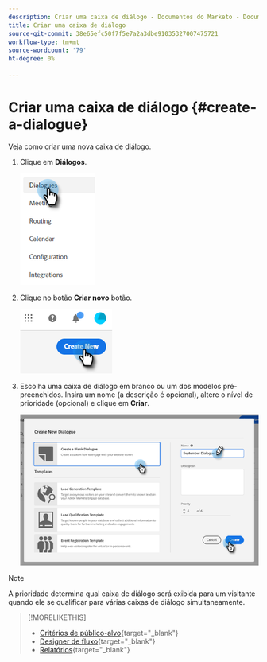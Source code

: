 ```yaml
---
description: Criar uma caixa de diálogo - Documentos do Marketo - Documentação do produto
title: Criar uma caixa de diálogo
source-git-commit: 38e65efc50f7f5e7a2a3dbe91035327007475721
workflow-type: tm+mt
source-wordcount: '79'
ht-degree: 0%

---
```


# Criar uma caixa de diálogo {#create-a-dialogue}

Veja como criar uma nova caixa de diálogo.

1. Clique em **Diálogos**.

   ![](assets/create-a-dialogue-1.png)

1. Clique no botão **Criar novo** botão.

   ![](assets/create-a-dialogue-2.png)

1. Escolha uma caixa de diálogo em branco ou um dos modelos pré-preenchidos. Insira um nome (a descrição é opcional), altere o nível de prioridade (opcional) e clique em **Criar**.

   ![](assets/create-a-dialogue-3.png)

>[!NOTE]
>
>A prioridade determina qual caixa de diálogo será exibida para um visitante quando ele se qualificar para várias caixas de diálogo simultaneamente.

>[!MORELIKETHIS]
>
>* [Critérios de público-alvo](/help/marketo/product-docs/demand-generation/dynamic-chat/dialogues/audience-criteria.md){target=&quot;_blank&quot;}
>* [Designer de fluxo](/help/marketo/product-docs/demand-generation/dynamic-chat/dialogues/stream-designer.md){target=&quot;_blank&quot;}
>* [Relatórios](/help/marketo/product-docs/demand-generation/dynamic-chat/dialogues/reports.md){target=&quot;_blank&quot;}

